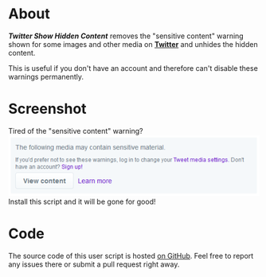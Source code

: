 # About
**_Twitter Show Hidden Content_** removes the "sensitive content" warning shown for some images and other media on [**Twitter**](https://twitter.com/) and unhides the hidden content.

This is useful if you don't have an account and therefore can't disable these warnings permanently.

# Screenshot
Tired of the "sensitive content" warning?
![](https://raw.githubusercontent.com/Ede123/userscripts/master/screenshots/Twitter_Show_Hidden_Content_1.png)
Install this script and it will be gone for good!

# Code
The source code of this user script is hosted [on GitHub](https://github.com/Ede123/userscripts). Feel free to report any issues there or submit a pull request right away.